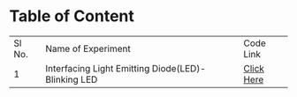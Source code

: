 # Table of Content

<table>
<tr><b><td>Sl No.</td><td>Name of Experiment</td><td>Code Link</td></b></tr>

<tr>
<td>1</td>
<td>Interfacing Light Emitting Diode(LED)- Blinking LED</td>
<td><a href="https://github.com/rpkc/O-level-IoT-Project-Codes/blob/main/Blink/Blink.ino">Click Here</a></td>
</tr>





</table>